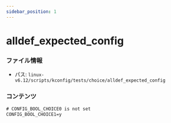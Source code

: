 ```yaml
---
sidebar_position: 1
---
```

# alldef_expected_config

### ファイル情報

- パス: `linux-v6.12/scripts/kconfig/tests/choice/alldef_expected_config`

### コンテンツ

```txt
# CONFIG_BOOL_CHOICE0 is not set
CONFIG_BOOL_CHOICE1=y

```
